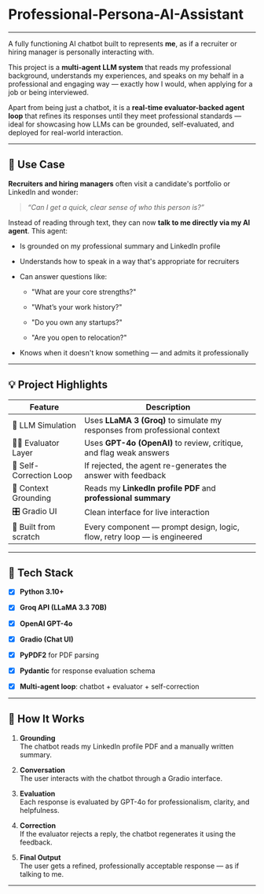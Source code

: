 # Professional-Persona-AI-Assistant
---
A fully functioning AI chatbot built to represents **me**, as if a recruiter or hiring manager is personally interacting with.

This project is a **multi-agent LLM system** that reads my professional background, understands my experiences, and speaks on my behalf in a professional and engaging way — exactly how I would, when applying for a job or being interviewed.

Apart from being just a chatbot, it is a **real-time evaluator-backed agent loop** that refines its responses until they meet professional standards — ideal for showcasing how LLMs can be grounded, self-evaluated, and deployed for real-world interaction.

---

## 🎯 Use Case

**Recruiters and hiring managers** often visit a candidate's portfolio or LinkedIn and wonder:

> _“Can I get a quick, clear sense of who this person is?”_

Instead of reading through text, they can now **talk to me directly via my AI agent**. This agent:

- Is grounded on my professional summary and LinkedIn profile
  
- Understands how to speak in a way that's appropriate for recruiters
  
- Can answer questions like:
  
  - "What are your core strengths?"
    
  - "What’s your work history?"
    
  - "Do you own any startups?"
    
  - "Are you open to relocation?"
    
- Knows when it doesn't know something — and admits it professionally
---

## 💡 Project Highlights

| Feature                             | Description                                                                 |
|-------------------------------------|-----------------------------------------------------------------------------|
| 🧠 LLM Simulation                   | Uses **LLaMA 3 (Groq)** to simulate my responses from professional context |
| 🕵️‍♂️ Evaluator Layer                  | Uses **GPT-4o (OpenAI)** to review, critique, and flag weak answers        |
| 🔁 Self-Correction Loop             | If rejected, the agent re-generates the answer with feedback               |
| 📄 Context Grounding                | Reads my **LinkedIn profile PDF** and **professional summary**             |
| 🎛️ Gradio UI                        | Clean interface for live interaction                                       |
| 🧱 Built from scratch               | Every component — prompt design, logic, flow, retry loop — is engineered   |

---

## 🔧 Tech Stack

- [x] **Python 3.10+**
      
- [x] **Groq API (LLaMA 3.3 70B)**
      
- [x] **OpenAI GPT-4o**
      
- [x] **Gradio (Chat UI)**
      
- [x] **PyPDF2** for PDF parsing
      
- [x] **Pydantic** for response evaluation schema
      
- [x] **Multi-agent loop**: chatbot + evaluator + self-correction

---

## 🚀 How It Works

1. **Grounding**  
   The chatbot reads my LinkedIn profile PDF and a manually written summary.

2. **Conversation**  
   The user interacts with the chatbot through a Gradio interface.

3. **Evaluation**  
   Each response is evaluated by GPT-4o for professionalism, clarity, and helpfulness.

4. **Correction**  
   If the evaluator rejects a reply, the chatbot regenerates it using the feedback.

5. **Final Output**  
   The user gets a refined, professionally acceptable response — as if talking to me.
---
